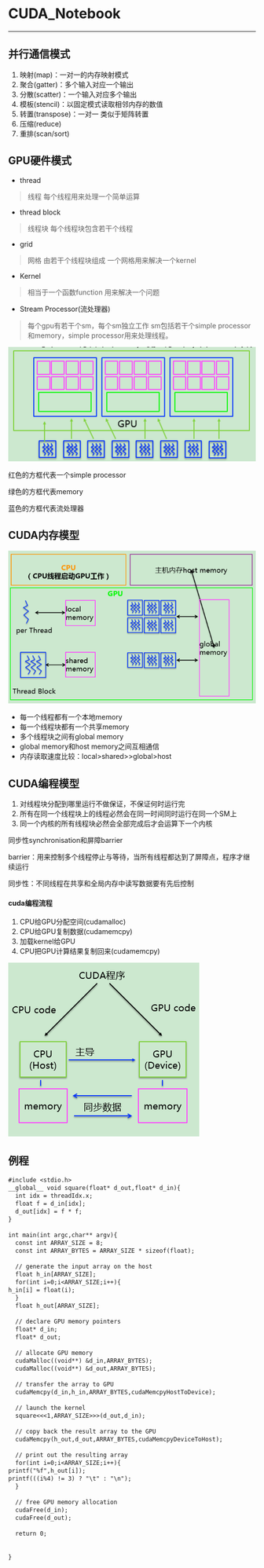 # CUDA_Notebook #
****
## 并行通信模式 ##
1. 映射(map)：一对一的内存映射模式
2. 聚合(gatter)：多个输入对应一个输出
3. 分散(scatter)：一个输入对应多个输出
4. 模板(stencil)：以固定模式读取相邻内存的数值
5. 转置(transpose)：一对一 类似于矩阵转置
6. 压缩(reduce)
7. 重排(scan/sort)
## GPU硬件模式 ##
- thread
> 线程  每个线程用来处理一个简单运算

- thread block
> 线程块  每个线程块包含若干个线程

- grid
> 网格 由若干个线程块组成 一个网格用来解决一个kernel

- Kernel
> 相当于一个函数function 用来解决一个问题

- Stream Processor(流处理器)
> 每个gpu有若干个sm，每个sm独立工作  sm包括若干个simple processor和memory，simple processor用来处理线程。

![GPU模型](https://github.com/zhuangzhuangsun/CUDA/blob/master/gpu.jpg)

红色的方框代表一个simple processor

绿色的方框代表memory

蓝色的方框代表流处理器
## CUDA内存模型 ##
![](https://github.com/zhuangzhuangsun/CUDA/blob/master/memory_model.jpg)

- 每一个线程都有一个本地memory
- 每一个线程块都有一个共享memory
- 多个线程块之间有global memory
- global memory和host memory之间互相通信
- 内存读取速度比较：local>shared>>global>host

## CUDA编程模型 ##
1. 对线程块分配到哪里运行不做保证，不保证何时运行完
2. 所有在同一个线程块上的线程必然会在同一时间同时运行在同一个SM上
3. 同一个内核的所有线程块必然会全部完成后才会运算下一个内核

同步性synchronisation和屏障barrier

barrier：用来控制多个线程停止与等待，当所有线程都达到了屏障点，程序才继续运行


同步性：不同线程在共享和全局内存中读写数据要有先后控制

#### cuda编程流程 ####
1. CPU给GPU分配空间(cudamalloc)
2. CPU给GPU复制数据(cudamemcpy)
3. 加载kernel给GPU
4. CPU把GPU计算结果复制回来(cudamemcpy)

![](https://github.com/zhuangzhuangsun/CUDA/blob/master/program_compile_model.jpg)
## 例程 ##
    #include <stdio.h>
    __global__ void square(float* d_out,float* d_in){
      int idx = threadIdx.x;
      float f = d_in[idx];
      d_out[idx] = f * f;
    }
    
    int main(int argc,char** argv){
      const int ARRAY_SIZE = 8;
      const int ARRAY_BYTES = ARRAY_SIZE * sizeof(float);
    
      // generate the input array on the host
      float h_in[ARRAY_SIZE];
      for(int i=0;i<ARRAY_SIZE;i++){
    h_in[i] = float(i);
      }
      float h_out[ARRAY_SIZE];
    
      // declare GPU memory pointers
      float* d_in;
      float* d_out;
    
      // allocate GPU memory
      cudaMalloc((void**) &d_in,ARRAY_BYTES);
      cudaMalloc((void**) &d_out,ARRAY_BYTES);
    
      // transfer the array to GPU
      cudaMemcpy(d_in,h_in,ARRAY_BYTES,cudaMemcpyHostToDevice);
    
      // launch the kernel
      square<<<1,ARRAY_SIZE>>>(d_out,d_in);
    
      // copy back the result array to the GPU
      cudaMemcpy(h_out,d_out,ARRAY_BYTES,cudaMemcpyDeviceToHost);
    
      // print out the resulting array
      for(int i=0;i<ARRAY_SIZE;i++){
    printf("%f",h_out[i]);
    printf(((i%4) != 3) ? "\t" : "\n");
      }
    
      // free GPU memory allocation
      cudaFree(d_in);
      cudaFree(d_out);
    
      return 0;
    
    
    }

